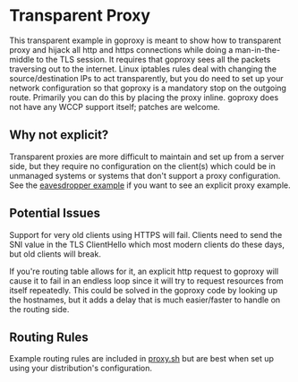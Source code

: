 # Transparent Proxy

This transparent example in goproxy is meant to show how to transparent proxy and hijack all http and https connections while doing a man-in-the-middle to the TLS session.  It requires that goproxy sees all the packets traversing out to the internet.  Linux iptables rules deal with changing the source/destination IPs to act transparently, but you do need to set up your network configuration so that goproxy is a mandatory stop on the outgoing route.  Primarily you can do this by placing the proxy inline.  goproxy does not have any WCCP support itself; patches are welcome.

## Why not explicit?

Transparent proxies are more difficult to maintain and set up from a server side, but they require no configuration on the client(s) which could be in unmanaged systems or systems that don't support a proxy configuration.  See the [eavesdropper example](https://github.com/linden/man/blob/master/examples/goproxy-eavesdropper/main.go) if you want to see an explicit proxy example.

## Potential Issues

Support for very old clients using HTTPS will fail.  Clients need to send the SNI value in the TLS ClientHello which most modern clients do these days, but old clients will break.

If you're routing table allows for it, an explicit http request to goproxy will cause it to fail in an endless loop since it will try to request resources from itself repeatedly.  This could be solved in the goproxy code by looking up the hostnames, but it adds a delay that is much easier/faster to handle on the routing side.

## Routing Rules

Example routing rules are included in [proxy.sh](https://github.com/linden/man/blob/master/examples/goproxy-transparent/proxy.sh) but are best when set up using your distribution's configuration.
